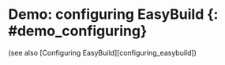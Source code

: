 # Demo: configuring EasyBuild {: #demo_configuring}

(see also [Configuring EasyBuild][configuring_easybuild])

<asciinema-player src="/ascii/configuring_easybuild.json" cols="100" rows="30" />
